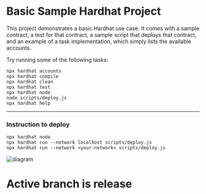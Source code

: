 # Basic Sample Hardhat Project

This project demonstrates a basic Hardhat use case. It comes with a sample contract, a test for that contract, a sample script that deploys that contract, and an example of a task implementation, which simply lists the available accounts.

Try running some of the following tasks:

```shell
npx hardhat accounts
npx hardhat compile
npx hardhat clean
npx hardhat test
npx hardhat node
node scripts/deploy.js
npx hardhat help
```
---
### Instruction to deploy
```
npx hardhat node
npx hardhat run --network localhost scripts/deploy.js
npx hardhat run --network <your-network> scripts/deploy.js

```


 <img src = "https://my.vcv.ru/storage/company-file/586d7126ba7e4610e36f9abf3170eef4/12310/586d7126ba7e4610e36f9abf3170eef4.jpeg" alt="diagram">
 
 
 # Active branch is release
